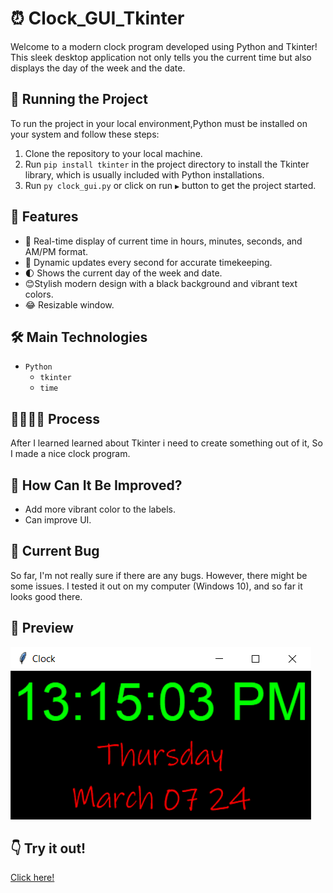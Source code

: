 # ⏰ Clock_GUI_Tkinter

Welcome to a modern clock program developed using Python and Tkinter! This sleek desktop application not only tells you the current time but also displays the day of the week and the date.

## 🚦 Running the Project

To run the project in your local environment,Python must be installed on your system and follow these steps:

1. Clone the repository to your local machine.
2. Run `pip install tkinter` in the project directory to install the Tkinter library, which is usually included with Python installations.
3. Run `py clock_gui.py` or click on run `▶️` button to get the project started.

## 🦄 Features

- 👀 Real-time display of current time in hours, minutes, seconds, and AM/PM format.
- 🔄 Dynamic updates every second for accurate timekeeping.
- 🌓 Shows the current day of the week and date.
- 😊Stylish modern design with a black background and vibrant text colors.
- 😂 Resizable window.


## 🛠️ Main Technologies
- `Python`
  - `tkinter`
  - `time`


## 📝👩🏽‍🍳 Process

After I learned learned about Tkinter i need to create something out of it, So I made a nice clock program.

## 🤔 How Can It Be Improved?

- Add more vibrant color to the labels.
- Can improve UI.

## 🐛 Current Bug

So far, I'm not really sure if there are any bugs. However, there might be some issues. I tested it out on my computer (Windows 10), and so far it looks good there.

## 🍿 Preview

![Sample output](./assets/clock.png)

## 👇 Try it out!


[Click here!](https://github.com/malik-l0l/Clock_GUI_Tkinter/raw/main/assets/clock.exe)
